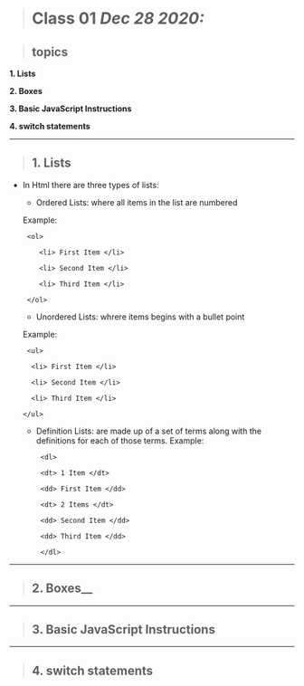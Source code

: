 > # Class 01 *Dec 28 2020:*

> ## topics

__1. Lists__ 

__2. Boxes__ 

__3. Basic JavaScript Instructions__

__4. switch statements__

---

> ## 1. Lists

- In Html there are three types of lists:

  * Ordered Lists: where all items in the list are numbered
  
  Example: 
  
    ` <ol>`
    
    `    <li> First Item </li>` 
       
    `    <li> Second Item </li>` 
       
    `    <li> Third Item </li>` 
        
    ` </ol>` 
    
  
  * Unordered Lists: whrere items begins with a bullet point
  
   Example: 
    
    ` <ul>`
    
     `  <li> First Item </li>`
     
     `  <li> Second Item </li>`
     
     `  <li> Third Item </li>`
     
    ` </ul> `
   
      
      
  
  * Definition Lists: are made up of a set of terms along with the definitions for each of those terms.
   Example:
   
      ` <dl>`
      
      ` <dt> 1 Item </dt>`
        
      ` <dd> First Item </dd>`
        
      ` <dt> 2 Items </dt>`
        
      ` <dd> Second Item </dd>`
        
      ` <dd> Third Item </dd>`
        
      ` </dl>`


---

> ## 2. Boxes__

---

> ## 3. Basic JavaScript Instructions

---

> ## 4. switch statements







